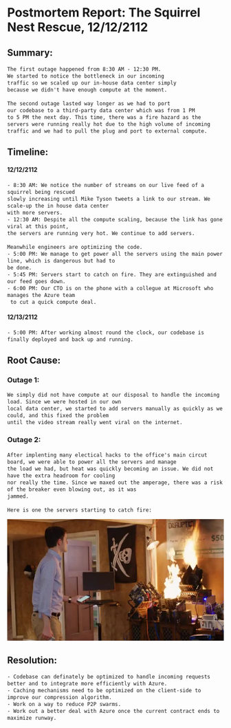 # Postmortem Report: The Squirrel Nest Rescue, 12/12/2112 

## Summary: 
	
	The first outage happened from 8:30 AM - 12:30 PM.
	We started to notice the bottleneck in our incoming
	traffic so we scaled up our in-house data center simply
	because we didn't have enough compute at the moment.
 
	The second outage lasted way longer as we had to port 
	our codebase to a third-party data center which was from 1 PM
	to 5 PM the next day. This time, there was a fire hazard as the 
	servers were running really hot due to the high volume of incoming
	traffic and we had to pull the plug and port to external compute.

## Timeline:

#### 12/12/2112
	- 8:30 AM: We notice the number of streams on our live feed of a squirrel being rescued
	slowly increasing until Mike Tyson tweets a link to our stream. We scale-up the in house data center
	with more servers.
	- 12:30 AM: Despite all the compute scaling, because the link has gone viral at this point, 
	the servers are running very hot. We continue to add servers.
	
	Meanwhile engineers are optimizing the code.
	- 5:00 PM: We manage to get power all the servers using the main power line, which is dangerous but had to
	be done.
	- 5:45 PM: Servers start to catch on fire. They are extinguished and our feed goes down.
	- 6:00 PM: Our CTO is on the phone with a collegue at Microsoft who manages the Azure team
	 to cut a quick compute deal.
#### 12/13/2112
	- 5:00 PM: After working almost round the clock, our codebase is finally deployed and back up and running.

## Root Cause:

### Outage 1:
	We simply did not have compute at our disposal to handle the incoming load. Since we were hosted in our own
	local data center, we started to add servers manually as quickly as we could, and this fixed the problem 
	until the video stream really went viral on the internet.
### Outage 2:
	After implenting many electical hacks to the office's main circut board, we were able to power all the servers and manage
	the load we had, but heat was quickly becoming an issue. We did not have the extra headroom for cooling
	nor really the time. Since we maxed out the amperage, there was a risk of the breaker even blowing out, as it was 
	jammed.
	
	Here is one the servers starting to catch fire:
	
![server_fire](server_fire.jpg)


## Resolution: 

	- Codebase can definately be optimized to handle incoming requests better and to integrate more efficiently with Azure.
	- Caching mechanisms need to be optimized on the client-side to improve our compression algorithm.
	- Work on a way to reduce P2P swarms.
	- Work out a better deal with Azure once the current contract ends to maximize runway.	
